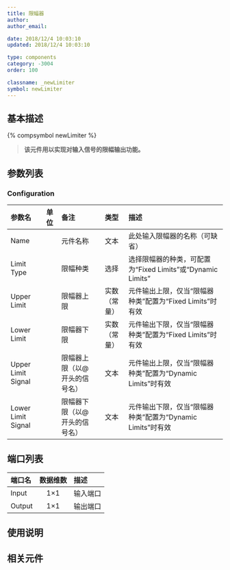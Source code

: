 ```yaml
---
title: 限幅器
author:
author_email:

date: 2018/12/4 10:03:10
updated: 2018/12/4 10:03:10

type: components
category: -3004
order: 100

classname: _newLimiter
symbol: newLimiter
---
```


## 基本描述

{% compsymbol newLimiter %}

> **该元件用以实现对输入信号的限幅输出功能。**

## 参数列表

### Configuration

| 参数名             | 单位 | 备注                          |     类型     | 描述                                                       |
| :----------------- | :--- | :---------------------------- | :----------: | :--------------------------------------------------------- |
| Name               |      | 元件名称                      |     文本     | 此处输入限幅器的名称（可缺省）                             |
| Limit Type         |      | 限幅种类                      |     选择     | 选择限幅器的种类，可配置为“Fixed Limits”或“Dynamic Limits” |
| Upper Limit        |      | 限幅器上限                    | 实数（常量） | 元件输出上限，仅当“限幅器种类”配置为“Fixed Limits”时有效   |
| Lower Limit        |      | 限幅器下限                    | 实数（常量） | 元件输出下限，仅当“限幅器种类”配置为“Fixed Limits”时有效   |
| Upper Limit Signal |      | 限幅器上限（以@开头的信号名） |     文本     | 元件输出上限，仅当“限幅器种类”配置为“Dynamic Limits”时有效 |
| Lower Limit Signal |      | 限幅器下限（以@开头的信号名） |     文本     | 元件输出下限，仅当“限幅器种类”配置为“Dynamic Limits”时有效 |

## 端口列表

| 端口名 | 数据维数 | 描述     |
| :----- | :------: | :------- |
| Input  |   1×1    | 输入端口 |
| Output |   1×1    | 输出端口 |

## 使用说明

## 相关元件
